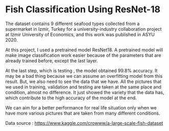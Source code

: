 # Fish Classification Using ResNet-18

The dataset contains 9 different seafood types collected from a supermarket in Izmir, Turkey
for a university-industry collaboration project at Izmir University of Economics, and this work
was published in ASYU 2020.

At this project, I used a pretrained model ResNet18. A pretrained model will make image classification work easier because of the parameters that are already trained before, except the last layer.  

At the last step, which is testing , the model obtained 99.8% accuracy. It may be a bad thing because we can assume an overfitting model from this result. But, we also need to see the data that we have. All the pictures that we used in training, validation and testing are taken at the same place and condition, almost no difference. It just showed the variety that the data has, which contribute to the high accuracy of the model at the end. 

We can aim for a better performance for real life situation only when we have more various pictures that are taken from many different conditions.  

Data source : https://www.kaggle.com/crowww/a-large-scale-fish-dataset
